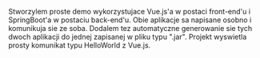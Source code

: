 Stworzylem proste demo wykorzystujace Vue.js'a w postaci front-end'u i SpringBoot'a w postaciu back-end'u. Obie aplikacje sa napisane osobno i komunikuja sie ze soba. Dodalem tez automatyczne generowanie sie tych dwoch aplikacji do jednej zapisanej w pliku typu ".jar". Projekt wyswietla prosty komunikat typu HelloWorld z Vue.js.
